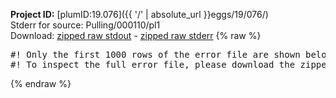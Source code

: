 **Project ID:** [plumID:19.076]({{ '/' | absolute_url }}eggs/19/076/)  
Stderr for source:  Pulling/000110/pl1   
Download: [zipped raw stdout](pl1.plumed_master.stdout.txt.zip) - [zipped raw stderr](pl1.plumed_master.stderr.txt.zip) 
{% raw %}
<pre>
#! Only the first 1000 rows of the error file are shown below
#! To inspect the full error file, please download the zipped raw stderr file above
</pre>
{% endraw %}
